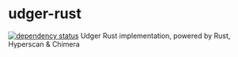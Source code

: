 # udger-rust

[![dependency status](https://deps.rs/repo/github/deps-rs/deps.rs/status.svg)](https://deps.rs/repo/github/deps-rs/deps.rs)
Udger Rust implementation, powered by Rust, Hyperscan &amp; Chimera
